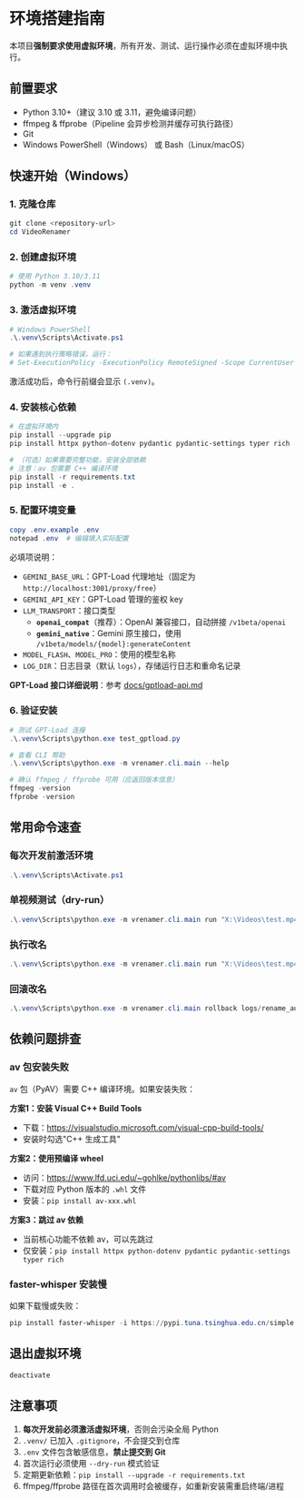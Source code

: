 # 环境搭建指南

本项目**强制要求使用虚拟环境**，所有开发、测试、运行操作必须在虚拟环境中执行。

## 前置要求

- Python 3.10+（建议 3.10 或 3.11，避免编译问题）
- ffmpeg & ffprobe（Pipeline 会异步检测并缓存可执行路径）
- Git
- Windows PowerShell（Windows） 或 Bash（Linux/macOS）

## 快速开始（Windows）

### 1. 克隆仓库
```powershell
git clone <repository-url>
cd VideoRenamer
```

### 2. 创建虚拟环境
```powershell
# 使用 Python 3.10/3.11
python -m venv .venv
```

### 3. 激活虚拟环境
```powershell
# Windows PowerShell
.\.venv\Scripts\Activate.ps1

# 如果遇到执行策略错误，运行：
# Set-ExecutionPolicy -ExecutionPolicy RemoteSigned -Scope CurrentUser
```

激活成功后，命令行前缀会显示 `(.venv)`。

### 4. 安装核心依赖
```powershell
# 在虚拟环境内
pip install --upgrade pip
pip install httpx python-dotenv pydantic pydantic-settings typer rich

# （可选）如果需要完整功能，安装全部依赖
# 注意：av 包需要 C++ 编译环境
pip install -r requirements.txt
pip install -e .
```

### 5. 配置环境变量
```powershell
copy .env.example .env
notepad .env  # 编辑填入实际配置
```

必填项说明：
- `GEMINI_BASE_URL`：GPT-Load 代理地址（固定为 `http://localhost:3001/proxy/free`）
- `GEMINI_API_KEY`：GPT-Load 管理的鉴权 key
- `LLM_TRANSPORT`：接口类型
  - **`openai_compat`**（推荐）：OpenAI 兼容接口，自动拼接 `/v1beta/openai`
  - **`gemini_native`**：Gemini 原生接口，使用 `/v1beta/models/{model}:generateContent`
- `MODEL_FLASH`、`MODEL_PRO`：使用的模型名称
- `LOG_DIR`：日志目录（默认 `logs`），存储运行日志和重命名记录

**GPT-Load 接口详细说明**：参考 [docs/gptload-api.md](./gptload-api.md)

### 6. 验证安装
```powershell
# 测试 GPT-Load 连接
.\.venv\Scripts\python.exe test_gptload.py

# 查看 CLI 帮助
.\.venv\Scripts\python.exe -m vrenamer.cli.main --help

# 确认 ffmpeg / ffprobe 可用（应返回版本信息）
ffmpeg -version
ffprobe -version
```

## 常用命令速查

### 每次开发前激活环境
```powershell
.\.venv\Scripts\Activate.ps1
```

### 单视频测试（dry-run）
```powershell
.\.venv\Scripts\python.exe -m vrenamer.cli.main run "X:\Videos\test.mp4" --n 5 --dry-run
```

### 执行改名
```powershell
.\.venv\Scripts\python.exe -m vrenamer.cli.main run "X:\Videos\test.mp4" --rename
```

### 回滚改名
```powershell
.\.venv\Scripts\python.exe -m vrenamer.cli.main rollback logs/rename_audit.jsonl
```

## 依赖问题排查

### av 包安装失败
`av` 包（PyAV）需要 C++ 编译环境。如果安装失败：

**方案1：安装 Visual C++ Build Tools**
- 下载：https://visualstudio.microsoft.com/visual-cpp-build-tools/
- 安装时勾选"C++ 生成工具"

**方案2：使用预编译 wheel**
- 访问：https://www.lfd.uci.edu/~gohlke/pythonlibs/#av
- 下载对应 Python 版本的 `.whl` 文件
- 安装：`pip install av-xxx.whl`

**方案3：跳过 av 依赖**
- 当前核心功能不依赖 av，可以先跳过
- 仅安装：`pip install httpx python-dotenv pydantic pydantic-settings typer rich`

### faster-whisper 安装慢
如果下载慢或失败：
```powershell
pip install faster-whisper -i https://pypi.tuna.tsinghua.edu.cn/simple
```

## 退出虚拟环境
```powershell
deactivate
```

## 注意事项

1. **每次开发前必须激活虚拟环境**，否则会污染全局 Python
2. `.venv/` 已加入 `.gitignore`，不会提交到仓库
3. `.env` 文件包含敏感信息，**禁止提交到 Git**
4. 首次运行必须使用 `--dry-run` 模式验证
5. 定期更新依赖：`pip install --upgrade -r requirements.txt`
6. ffmpeg/ffprobe 路径在首次调用时会被缓存，如重新安装需重启终端/进程
